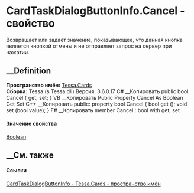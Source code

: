 # CardTaskDialogButtonInfo.Cancel - свойство
Возвращает или задаёт значение, показывающее, что данная кнопка является
кнопкой отмены и не отправляет запрос на сервер при нажатии.
## __Definition
 **Пространство имён:** [Tessa.Cards](N_Tessa_Cards.htm)  
 **Сборка:** Tessa (в Tessa.dll) Версия: 3.6.0.17
C# __Копировать
     public bool Cancel { get; set; }
VB __Копировать
     Public Property Cancel As Boolean
    	Get
    	Set
C++ __Копировать
     public:
    property bool Cancel {
    	bool get ();
    	void set (bool value);
    }
F# __Копировать
     member Cancel : bool with get, set
#### Значение свойства
[Boolean](https://learn.microsoft.com/dotnet/api/system.boolean)
##  __См. также
#### Ссылки
[CardTaskDialogButtonInfo - ](T_Tessa_Cards_CardTaskDialogButtonInfo.htm)
[Tessa.Cards - пространство имён](N_Tessa_Cards.htm)
